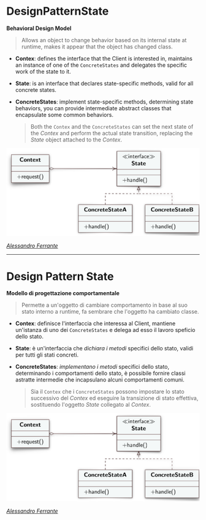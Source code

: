 # DesignPatternState
**Behavioral Design Model**
> Allows an object to change behavior based on its internal state at runtime, makes it appear that the object has changed class.

- **Contex**: defines the interface that the Client is interested in, maintains an instance of one of the `ConcreteStates` and delegates the specific work of the state to it.
- **State**: is an interface that declares state-specific methods, valid for all concrete states.
- **ConcreteStates**: implement state-specific methods, determining state behaviors, you can provide intermediate abstract classes that encapsulate some common behaviors.
  
   > Both the `Contex` and the `ConcreteStates` can set the next state of the *Contex* and perform the actual state transition, replacing the *State* object attached to the *Contex*.
  
![alt text](image.png)

*[Alessandro Ferrante](http://alessandroferrante.net)*

---

# Design Pattern State
**Modello di progettazione comportamentale**
> Permette a un'oggetto di cambiare comportamento in base al suo stato interno a runtime, fa sembrare che l'oggetto ha cambiato classe.

- **Contex**: definisce l'interfaccia che interessa al Client, mantiene un'istanza di uno dei `ConcreteStates` e delega ad esso il lavoro speficio dello stato. 
- **State**: è un'interfaccia che *dichiara i metodi* specifici dello stato, validi per tutti gli stati concreti.
- **ConcreteStates**: *implementano i metodi* specifici dello stato, determinando i comportamenti dello stato, è possibile fornire classi astratte intermedie che incapsulano alcuni comportamenti comuni.
  
  > Sia il `Contex` che i `ConcreteStates` possono impostare lo stato successivo del *Contex* ed eseguire la transizione di stato effettiva, sostituendo l'oggetto *State* collegato al *Contex*.
  
![alt text](image.png)

*[Alessandro Ferrante](http://alessandroferrante.net)*
